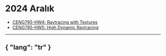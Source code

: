 # 2024 Aralık

- [CENG795-HW4: Raytracing with Textures](/gönderiler/2024/12/ceng795-hw4)
- [CENG795-HW5: High Dynamic Raytracing](/gönderiler/2024/12/ceng795-hw5)



---
{
    "lang": "tr"
}
---

